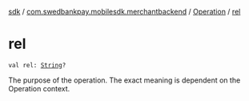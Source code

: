 [sdk](../../index.md) / [com.swedbankpay.mobilesdk.merchantbackend](../index.md) / [Operation](index.md) / [rel](./rel.md)

# rel

`val rel: `[`String`](https://kotlinlang.org/api/latest/jvm/stdlib/kotlin/-string/index.html)`?`

The purpose of the operation. The exact meaning is dependent on the Operation context.


